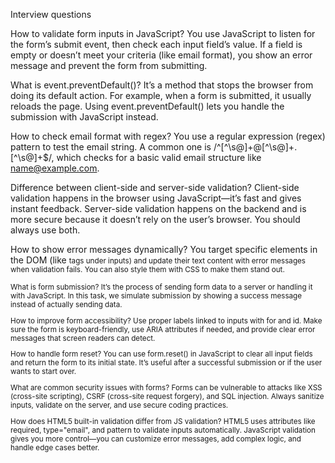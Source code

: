 Interview questions

How to validate form inputs in JavaScript? You use JavaScript to listen for the form’s submit event, then check each input field’s value. If a field is empty or doesn’t meet your criteria (like email format), you show an error message and prevent the form from submitting.

What is event.preventDefault()? It’s a method that stops the browser from doing its default action. For example, when a form is submitted, it usually reloads the page. Using event.preventDefault() lets you handle the submission with JavaScript instead.

How to check email format with regex? You use a regular expression (regex) pattern to test the email string. A common one is /^[^\s@]+@[^\s@]+\.[^\s@]+$/, which checks for a basic valid email structure like name@example.com.

Difference between client-side and server-side validation? Client-side validation happens in the browser using JavaScript—it’s fast and gives instant feedback. Server-side validation happens on the backend and is more secure because it doesn’t rely on the user’s browser. You should always use both.

How to show error messages dynamically? You target specific elements in the DOM (like <small> tags under inputs) and update their text content with error messages when validation fails. You can also style them with CSS to make them stand out.

What is form submission? It’s the process of sending form data to a server or handling it with JavaScript. In this task, we simulate submission by showing a success message instead of actually sending data.

How to improve form accessibility? Use proper labels linked to inputs with for and id. Make sure the form is keyboard-friendly, use ARIA attributes if needed, and provide clear error messages that screen readers can detect.

How to handle form reset? You can use form.reset() in JavaScript to clear all input fields and return the form to its initial state. It’s useful after a successful submission or if the user wants to start over.

What are common security issues with forms? Forms can be vulnerable to attacks like XSS (cross-site scripting), CSRF (cross-site request forgery), and SQL injection. Always sanitize inputs, validate on the server, and use secure coding practices.

How does HTML5 built-in validation differ from JS validation? HTML5 uses attributes like required, type="email", and pattern to validate inputs automatically. JavaScript validation gives you more control—you can customize error messages, add complex logic, and handle edge cases better.